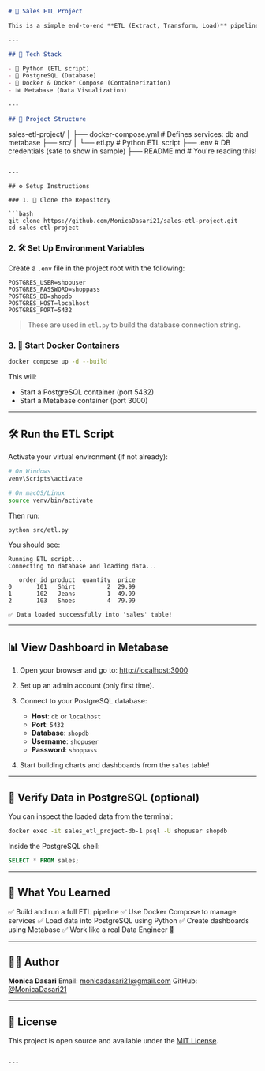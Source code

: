 ```markdown
# 🧾 Sales ETL Project

This is a simple end-to-end **ETL (Extract, Transform, Load)** pipeline project built with **Python**, **Docker**, **PostgreSQL**, and **Metabase**. The goal is to simulate a real-world data engineering workflow where raw data is loaded into a relational database and visualized via dashboards.

---

## 🚀 Tech Stack

- 🐍 Python (ETL script)
- 🐘 PostgreSQL (Database)
- 🐳 Docker & Docker Compose (Containerization)
- 📊 Metabase (Data Visualization)

---

## 📁 Project Structure

```

sales-etl-project/
│
├── docker-compose.yml         # Defines services: db and metabase
├── src/
│   └── etl.py                 # Python ETL script
├── .env                       # DB credentials (safe to show in sample)
├── README.md                  # You're reading this!

````

---

## ⚙️ Setup Instructions

### 1. 🔧 Clone the Repository

```bash
git clone https://github.com/MonicaDasari21/sales-etl-project.git
cd sales-etl-project
````

### 2. 🛠️ Set Up Environment Variables

Create a `.env` file in the project root with the following:

```env
POSTGRES_USER=shopuser
POSTGRES_PASSWORD=shoppass
POSTGRES_DB=shopdb
POSTGRES_HOST=localhost
POSTGRES_PORT=5432
```

> These are used in `etl.py` to build the database connection string.

### 3. 🐳 Start Docker Containers

```bash
docker compose up -d --build
```

This will:

* Start a PostgreSQL container (port 5432)
* Start a Metabase container (port 3000)

---

## 🛠️ Run the ETL Script

Activate your virtual environment (if not already):

```bash
# On Windows
venv\Scripts\activate

# On macOS/Linux
source venv/bin/activate
```

Then run:

```bash
python src/etl.py
```

You should see:

```
Running ETL script...
Connecting to database and loading data...

   order_id product  quantity  price
0       101   Shirt         2  29.99
1       102   Jeans         1  49.99
2       103   Shoes         4  79.99

✅ Data loaded successfully into 'sales' table!
```

---

## 📊 View Dashboard in Metabase

1. Open your browser and go to: [http://localhost:3000](http://localhost:3000)
2. Set up an admin account (only first time).
3. Connect to your PostgreSQL database:

   * **Host**: `db` or `localhost`
   * **Port**: `5432`
   * **Database**: `shopdb`
   * **Username**: `shopuser`
   * **Password**: `shoppass`
4. Start building charts and dashboards from the `sales` table!

---

## 🧪 Verify Data in PostgreSQL (optional)

You can inspect the loaded data from the terminal:

```bash
docker exec -it sales_etl_project-db-1 psql -U shopuser shopdb
```

Inside the PostgreSQL shell:

```sql
SELECT * FROM sales;
```

---

## 📌 What You Learned

✅ Build and run a full ETL pipeline
✅ Use Docker Compose to manage services
✅ Load data into PostgreSQL using Python
✅ Create dashboards using Metabase
✅ Work like a real Data Engineer 💼

---

## 🧑‍💻 Author

**Monica Dasari**
Email: [monicadasari21@gmail.com](mailto:monicadasari21@gmail.com)
GitHub: [@MonicaDasari21](https://github.com/MonicaDasari21)

---

## 📜 License

This project is open source and available under the [MIT License](LICENSE).

```

---


